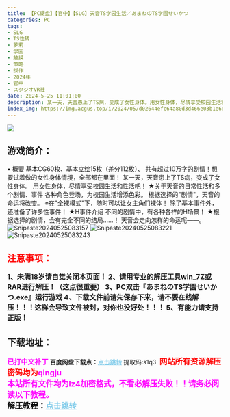 ```yaml
---
title: 【PC硬盘】【官中】【SLG】天音TS学园生活／あまねのTS学園せいかつ
categories: PC
tags:
- SLG
- TS性转
- 萝莉
- 学园
- 触摸
- 策略
- 拔作
- 2024年
- 官中
- スタジオVR社
date: 2024-5-25 11:01:00
description: 某一天，天音患上了TS病，变成了女性身体。用女性身体，尽情享受校园生活和性活吧！★关于天音的日常性活和多个剧情、事件各种角色登场，为校园生活增添色彩。根据选择的"剧情"，天音的命运将改变。
index_img: https://img.acgus.top/i/2024/05/d02644efc64a80d3d466e03b1e6d7576.webp
---
```

![](https://img.acgus.top/i/2024/05/d02644efc64a80d3d466e03b1e6d7576.webp)
## 游戏简介：
▪ 概要
基本CG60枚、基本立绘15枚（差分112枚）、
共有超过10万字的剧情！想要试着做的女性身体情境，全部都在里面！
某一天，天音患上了TS病，变成了女性身体。
用女性身体，尽情享受校园生活和性活吧！
★关于天音的日常性活和多个剧情、事件
各种角色登场，为校园生活增添色彩。
根据选择的"剧情"，天音的命运将改变。
※在"全裸模式"下，随时可以让女主角们裸体！
除了基本事件外，还准备了许多性事件！
★H事件介绍
不同的剧情中，有各种各样的H场景！
★根据选择的剧情，会有完全不同的结局……！
天音会走向怎样的命运呢——。
![Snipaste20240525083157](https://img.acgus.top/i/2024/05/fa15592188c957734d845e51dd51ac70.webp)
![Snipaste20240525083221](https://img.acgus.top/i/2024/05/278d4512a48d03ab32caab112c3ae148.webp)
![Snipaste20240525083243](https://img.acgus.top/i/2024/05/24f0e50f985c5ace116f53a4a25cb034.webp)





## <font color=#FF0000 >注意事项：</font>
<font size=3><b>1、未满18岁请自觉关闭本页面！
2、请用专业的解压工具win_7Z或RAR进行解压！（这点很重要）
3、PC双击『あまねのTS学園せいかつ.exe』运行游戏
4、下载文件前请先保存下来，请不要在线解压！！！这样会导致文件被封，对你也没好处！！！
5、有能力请支持正版！</b></font>

## 下载地址：
<font color=#FF00FF size=3>**已打中文补丁**</font>
<b>百度网盘下载点：</b><a href="https://pan.baidu.com/s/1C4RaeqWtLLBbME2N_MyOFA?pwd=s1q3" style="color: #87CEEB;"><b>点击跳转</b></a> 提取码:s1q3
<a style="padding: 0" href="https://post.qingju.org/AD/"><img style="max-width:100%" src="https://img.acgus.top/i/2024/07/478f689b8021d8d499ab43d21acf137a.gif" alt=""></a>
<b><font color=#FF0000 size=4>网站所有资源解压密码均为</b></font><b><font color=#FF00FF size=4>qingju</font><font color=#FF0000 ></font></b><br><b><font color=#FF00FF size=4>本站所有文件均为lz4加密格式，不看必解压失败！！请务必阅读以下教程。</b></font><br><b><font color=#000 size=4>解压教程：</b><a href="https://post.qingju.org/tutorial/000/" style="color: #87CEEB;"><b>点击跳转</b></a>